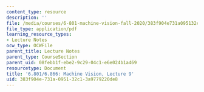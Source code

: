 ```yaml
---
content_type: resource
description: ''
file: /media/courses/6-801-machine-vision-fall-2020/383f904e731a095132c13a9779220de8_MIT6_801F20_lec9.pdf
file_type: application/pdf
learning_resource_types:
- Lecture Notes
ocw_type: OCWFile
parent_title: Lecture Notes
parent_type: CourseSection
parent_uid: 08febb1f-ebe2-9c29-04c1-e6e024b1a469
resourcetype: Document
title: '6.801/6.866: Machine Vision, Lecture 9'
uid: 383f904e-731a-0951-32c1-3a9779220de8
---
```

